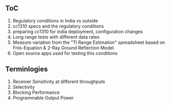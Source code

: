 ## ToC
1. Regulatory conditions in India vs outside
2. cc1310 specs and the regulatory conditions
3. preparing cc1310 for india deployment, configuration changes
4. Long range tests with different data rates
5. Measure variation from the "TI Range Estimation" spreadsheet based on Friis-Equation & 2-Ray Ground Reflection Model.
5. Open source apps used for testing this conditions

## Terminlogies
1. Receiver Sensitivity at different throughputs
2. Selectivity
3. Blocking Performance
4. Programmable Output Power
